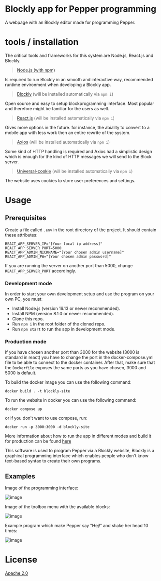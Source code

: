 # Blockly app for Pepper programming
A webpage with an Blockly editor made for programming Pepper.

# tools / installation
The critical tools and frameworks for this system are Node.js, React.js and Blockly. 

> [Node.js (with npm)](docs/tools/node.md)

Is required to run Blockly in an smooth and interactive way, recommended runtime environment when developing a Blockly app.

> [Blockly](https://developers.google.com/blockly) (will be installed automatically via `npm i`)

Open source and easy to setup blockprogramming interface. Most popular and therefore might be familiar for the users as well.

> [React.js](https://reactjs.org/) (will be installed automatically via `npm i`)

Gives more options in the future. for instance, the abiality to convert to a mobile app with less work then an entire rewrite of the system.

> [Axios](https://axios-http.com/docs/intro) (will be installed automatically via `npm i`)

Some kind of HTTP handling is required and Axios had a simplistic design which is enough for the kind of HTTP messages we will send to the Block server.

> [Universal-cookie](https://www.npmjs.com/package/universal-cookie) (will be installed automatically via `npm i`)

The website uses cookies to store user preferences and settings.

# Usage
## Prerequisites
Create a file called `.env` in the root directory of the project. It should contain these attributes:

```
REACT_APP_SERVER_IP="[Your local ip address]"
REACT_APP_SERVER_PORT=5000
REACT_APP_ADMIN_NICKNAME="[Your chosen admin username]"
REACT_APP_ADMIN_PW="[Your chosen admin password]"
```

If you are running the server on another port than 5000, change `REACT_APP_SERVER_PORT` accordingly.

### Development mode
In order to start your own development setup and use the program on your own PC, you must:
- Install Node.js (version 16.13 or newer recommended).
- Install NPM (version 8.1.0 or newer recommended).
- Clone this repo.
- Run `npm i` in the root folder of the cloned repo.
- Run `npm start` to run the app in development mode.

### Production mode
If you have chosen another port than 3000 for the website (3000 is standard in react) you have to change the port in the docker-compose.yml file to be able to connect to the docker container. After that, make sure that the `Dockerfile` exposes the same ports as you have chosen, 3000 and 5000 is default.

To build the docker image you can use the following command:
```
docker build . -t blockly-site
```

To run the website in docker you can use the following command:
```
docker compose up
```

or if you don't want to use compose, run:

```
docker run -p 3000:3000 -d blockly-site
```

More information about how to run the app in different modes and build it for production can be found [here](docs/react-info.md)

This software is used to program Pepper via a Blockly website, Blockly is a graphical programming interface which enables people who don't know text-based syntax to create their own programs.

## Examples
Image of the programming interface:

![image](https://user-images.githubusercontent.com/24481978/200537017-eb156b43-8c34-4370-9a22-4e8583965c51.png)

Image of the toolbox menu with the available blocks:

![image](https://user-images.githubusercontent.com/24481978/200537118-970e4d87-7911-4423-b8c1-0326305739c4.png)

Example program which make Pepper say "Hej!" and shake her head 10 times:

![image](https://user-images.githubusercontent.com/24481978/200537401-4ab11872-0308-4e46-a1f2-47f7ecaaef12.png)

# License
[Apache 2.0](https://www.apache.org/licenses/LICENSE-2.0)
